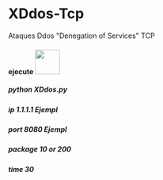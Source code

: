 # XDdos-Tcp
Ataques Ddos "Denegation of Services" TCP
#### ejecute <img src="https://camo.githubusercontent.com/63371d36886ee658f5a97401f393e1ab1684b2fd3de674b8f5efc7d410b2a3d0/68747470733a2f2f6d656469612e67697068792e636f6d2f6d656469612f57556c706c634d704f43456d5447427442572f67697068792e676966" width="50">
##### python XDdos.py
##### ip 1.1.1.1 Ejempl
##### port 8080  Ejempl
##### package 10 or 200
##### time 30

